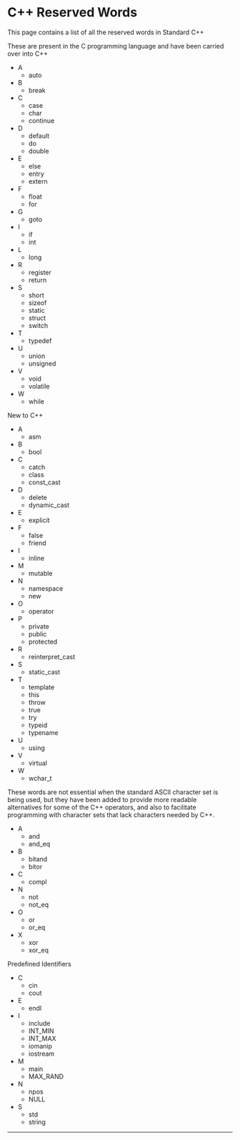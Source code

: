 # C++ Reserved Words

This page contains a list of all the reserved words in Standard C++

These are present in the C programming language and have been carried over into C++

- A 
  - auto
- B  
  - break
- C
  - case
  - char
  - continue
- D
  - default
  - do
  - double
- E  
  - else
  - entry
  - extern
- F
  - float 
  - for 
- G
  - goto
- I
  - if
  - int
- L
  - long
- R
  - register
  - return
- S
  - short 
  - sizeof
  - static
  - struct
  - switch
- T
  - typedef
- U
  - union
  - unsigned
- V
  - void
  - volatile
- W
  - while

New to C++

- A
  - asm 
- B
  - bool 
- C
  - catch
  - class
  - const_cast
- D
  - delete 
  - dynamic_cast
- E
  - explicit
- F
  - false
  - friend
- I
  - inline 
- M
  - mutable 
- N
  - namespace
  - new
- O
  - operator
- P
  - private 
  - public
  - protected
- R 
  - reinterpret_cast
- S
  - static_cast       
- T
  - template 
  - this 
  - throw  
  - true
  - try
  - typeid
  - typename
- U
  - using
- V
  - virtual
- W
  - wchar_t

These words are not essential when the standard ASCII character set is being used, but they have been added to provide more readable alternatives for some of the C++ operators, and also to facilitate programming with character sets that lack characters needed by C++.

- A
  - and
  - and_eq 
- B 
  - bitand 
  - bitor
- C
  - compl
- N
  - not
  - not_eq 
- O
  - or
  - or_eq
- X
  - xor
  - xor_eq

Predefined Identifiers

- C
  - cin
  - cout
- E
  - endl
- I 
  - include
  - INT_MIN
  - INT_MAX
  - iomanip
  - iostream
- M
  - main
  - MAX_RAND
- N
  - npos
  - NULL
- S
  - std
  - string

---
